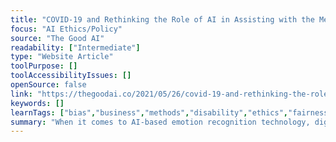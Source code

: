 ```yaml
---
title: "COVID-19 and Rethinking the Role of AI in Assisting with the Mental Health Crisis"
focus: "AI Ethics/Policy"
source: "The Good AI"
readability: ["Intermediate"]
type: "Website Article"
toolPurpose: []
toolAccessibilityIssues: []
openSource: false
link: "https://thegoodai.co/2021/05/26/covid-19-and-rethinking-the-role-of-ai-in-assisting-with-the-mental-health-crisis/"
keywords: []
learnTags: ["bias","business","methods","disability","ethics","fairness","trust"]
summary: "When it comes to AI-based emotion recognition technology, digital apps that don't have sufficient oversight risk compounding existing biases and health disparities. "
---
```


